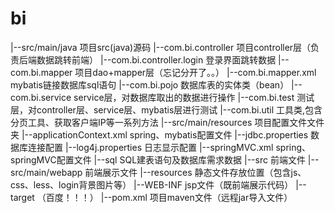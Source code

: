 # bi

|--src/main/java                    项目src(java)源码
  |--com.bi.controller              项目controller层（负责后端数据跳转前端）
    |--com.bi.controller.login      登录界面跳转数据
  |--com.bi.mapper                  项目dao+mapper层（忘记分开了。。）
    |--com.bi.mapper.xml            mybatis链接数据库sql语句
  |--com.bi.pojo                    数据库表的实体类（bean）
  |--com.bi.service                 service层，对数据库取出的数据进行操作
  |--com.bi.test                    测试层，对controller层、service层、mybatis层进行测试
  |--com.bi.util                    工具类,包含分页工具、获取客户端IP等一系列方法
|--src/main/resources               项目配置文件文件夹
  |--applicationContext.xml         spring、mybatis配置文件
  |--jdbc.properties                数据库连接配置
  |--log4j.properties               日志显示配置
  |--springMVC.xml                  spring、springMVC配置文件
|--sql                              SQL建表语句及数据库需求数据
|--src                              前端文件
  |--src/main/webapp                前端展示文件
    |--resources                    静态文件存放位置（包含js、css、less、login背景图片等）
    |--WEB-INF                      jsp文件（既前端展示代码）
|--target                           （百度！！！）
|--pom.xml                          项目maven文件（远程jar导入文件）





